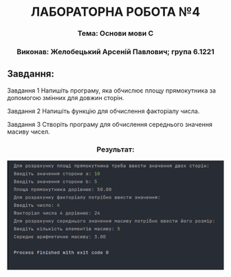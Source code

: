 <h1 align="center">ЛАБОРАТОРНА РОБОТА №4</h1>
<h3 align="center">Тема: Основи мови С </h3>
<h3 align="center">Виконав:	Желобецький Арсеній Павлович; група 6.1221</h3>

## Завдання:

Завдання 1
Напишіть програму, яка обчислює площу прямокутника за допомогою змінних для довжин сторін.

Завдання 2
Напишіть функцію для обчислення факторіалу числа.


Завдання 3
Створіть програму для обчислення середнього значення масиву чисел.

<h3 align="center">Результат:</h3>
<div align="center">
<img src="./demo.png" />  
</div>


